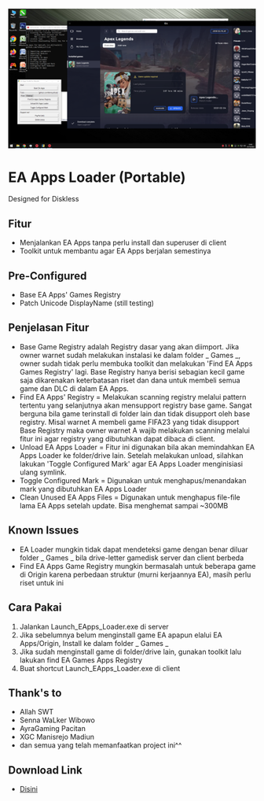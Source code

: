 [![N|Solid](https://github.com/fahmiyufrizal/ea-apps/blob/main/Screenshot%20(1).png)](#)

# EA Apps Loader (Portable)
Designed for Diskless

## Fitur
- Menjalankan EA Apps tanpa perlu install dan superuser di client
- Toolkit untuk membantu agar EA Apps berjalan semestinya

## Pre-Configured
- Base EA Apps' Games Registry
- Patch Unicode DisplayName (still testing)

## Penjelasan Fitur
- Base Game Registry adalah Registry dasar yang akan diimport. Jika owner warnet sudah melakukan instalasi ke dalam folder _ Games _, owner sudah tidak perlu membuka toolkit dan melakukan 'Find EA Apps Games Registry' lagi. Base Registry hanya berisi sebagian kecil game saja dikarenakan keterbatasan riset dan dana untuk membeli semua game dan DLC di dalam EA Apps.
- Find EA Apps' Registry = Melakukan scanning registry melalui pattern tertentu yang selanjutnya akan mensupport registry base game. Sangat berguna bila game terinstall di folder lain dan tidak disupport oleh base registry. Misal warnet A membeli game FIFA23 yang tidak disupport Base Registry maka owner warnet A wajib melakukan scanning melalui fitur ini agar registry yang dibutuhkan dapat dibaca di client.
- Unload EA Apps Loader = Fitur ini digunakan bila akan memindahkan EA Apps Loader ke folder/drive lain. Setelah melakukan unload, silahkan lakukan 'Toggle Configured Mark' agar EA Apps Loader menginisiasi ulang symlink.
- Toggle Configured Mark = Digunakan untuk menghapus/menandakan mark yang dibutuhkan EA Apps Loader
- Clean Unused EA Apps Files = Digunakan untuk menghapus file-file lama EA Apps setelah update. Bisa menghemat sampai ~300MB

## Known Issues
- EA Loader mungkin tidak dapat mendeteksi game dengan benar diluar folder _ Games _ bila drive-letter gamedisk server dan client berbeda
- Find EA Apps Game Registry mungkin bermasalah untuk beberapa game di Origin karena perbedaan struktur (murni kerjaannya EA), masih perlu riset untuk ini

## Cara Pakai
1. Jalankan Launch_EApps_Loader.exe di server
2. Jika sebelumnya belum menginstall game EA apapun elalui EA Apps/Origin, Install ke dalam folder _ Games _
3. Jika sudah menginstall game di folder/drive lain, gunakan toolkit lalu lakukan find EA Games Apps Registry
4. Buat shortcut Launch_EApps_Loader.exe di client

## Thank's to
- Allah SWT
- Senna WaLker Wibowo
- AyraGaming Pacitan
- XGC Manisrejo Madiun
- dan semua yang telah memanfaatkan project ini^^

## Download Link
- [Disini](https://github.com/fahmiyufrizal/ea-apps/releases)
